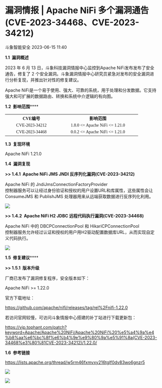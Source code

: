 #  漏洞情报 | Apache NiFi 多个漏洞通告(CVE-2023-34468、CVE-2023-34212)   
 斗象智能安全   2023-06-15 11:40  
  
**1.1  漏洞概述**  
  
  
  
  
2023 年 6 月 13 日，斗象科技漏洞情报中心监控到Apache NiFi发布发布了安全通告，修复了 2 个安全漏洞。斗象漏洞情报中心研究员紧急对发布的安全漏洞进行分析复现，并推出针对性的修复建议。  
  
Apache NiFi是一个易于使用、强大、可靠的系统，用于处理和分发数据。它支持强大和可扩展的数据路由、转换和系统中介逻辑的有向图。  
  
**1.2  影响范围******  
  
  
  
  
<table><tbody><tr><td width="138" valign="middle" style="word-break: break-all;" align="center"><span style="font-size: 14px;"><strong><span lang="EN-US" style="font-family: 等线;">CVE编号</span></strong></span></td><td width="250" valign="middle" style="word-break: break-all;" align="center"><span style="font-size: 14px;"><strong><span style="font-size: 14px;font-family: 等线;">影响范围</span></strong></span></td></tr><tr><td width="158" valign="middle" style="word-break: break-all;" align="center"><span style="font-family: 等线;letter-spacing: normal;font-size: 14px;">CVE-2023-34212</span></td><td width="250" valign="middle" style="word-break: break-all;" align="center"><span style="font-family: 等线;letter-spacing: normal;font-size: 14px;">1.8.0 &lt;= Apache NiFi
&lt;= 1.21.0</span></td></tr><tr><td width="158" valign="middle" style="word-break: break-all;" align="center"><span style="font-family: 等线;letter-spacing: normal;font-size: 14px;">CVE-2023-34468</span></td><td width="250" valign="middle" style="word-break: break-all;" align="center"><span style="font-family: 等线;letter-spacing: normal;font-size: 14px;">0.0.2 &lt;= Apache NiFi
&lt;= 1.21.0</span></td></tr></tbody></table>  
  
**1.3  复现环境**  
  
  
  
  
Apache NiFi 1.21.0  
  
**1.4  漏洞复现**  
  
  
  
  
**>> 1.4.1  Apache NiFi JMS JNDI 反序列化漏洞(CVE-2023-34212)**  
  
Apache NiFi 的 JndiJmsConnectionFactoryProvider  
控制器服务可以让经过身份验证和授权的用户设置URL和库属性，这些属性会让 ConsumeJMS 和 PublishJMS 处理器用来从远端获取数据进行反序列化利用。  
  
![](https://mmbiz.qpic.cn/mmbiz_png/IzoUxlR3uC1MiapV32wrzlnicF6gdyyia7ue9gA9bpibyRzEzCNjSLpWsRk2xoQ03GSk6ibsicAqWiap4Ew8FH3DUibETQ/640?wx_fmt=png "")  
  
**>> 1.4.2  Apache NiFi H2 JDBC 远程代码执行漏洞(CVE-2023-34468)**  
  
Apache NiFi 中的 DBCPConnectionPool 和 HikariCPConnectionPool   
控制器服务允许经过认证和授权的用户用H2驱动配置数据库URL，从而实现自定义代码执行。  
  
![](https://mmbiz.qpic.cn/mmbiz_png/IzoUxlR3uC1MiapV32wrzlnicF6gdyyia7umLmJIWGjHm4nLfyI0lKSwKUial2VJriaOiaZhbOIqqzkaulINc5o6EmPw/640?wx_fmt=png "")  
  
**1.5  修复建议******  
  
  
  
  
**>> 1.5.1  版本升级**  
  
  
  
  
厂商已发布了漏洞修复程序，安全版本如下：  
  
Apache NiFi >= 1.22.0  
  
  
官方下载地址：  
  
https://github.com/apache/nifi/releases/tag/rel%2Fnifi-1.22.0  
  
若访问官网较慢，可访问斗象情报中心搭建的补丁站进行下载更新包：  
  
https://vip.tophant.com/patch?keyword=Apache/Apache%20NiFi/Apache%20NiFi%20%e5%a4%9a%e4%b8%aa%e6%bc%8f%e6%b4%9e%e9%80%9a%e5%91%8a(CVE-2023-34468%e3%80%81CVE-2023-34212)/1.22.0/  
  
**1.6  参考链接**  
  
  
  
  
https://lists.apache.org/thread/w5rm46fxmvxy216tglf0dv83wo6gnzr5  
  
  
  
  
![](https://mmbiz.qpic.cn/mmbiz_gif/IzoUxlR3uC2JN3JhnHAqW9gyCB6ytWABqTPbuvibGW8hcCQs3lWclfic4urI6cQp9p0ljjGy1WrA8BuAIoVLutiaA/640?wx_fmt=gif&wxfrom=5&wx_lazy=1 "")  
  
[](http://mp.weixin.qq.com/s?__biz=MzIwMjcyNzA5Mw==&mid=2247490829&idx=1&sn=033de9cd524edf003a53b59811306eb0&chksm=96db16d7a1ac9fc1a438e8567ae793c3d4e66af17ef15170aac88e5f73f70946ff1e2de5cc4b&scene=21#wechat_redirect)  
  
[](http://mp.weixin.qq.com/s?__biz=MzIwMjcyNzA5Mw==&mid=2247490504&idx=1&sn=e96af5f28fe8e43cadc87b9a5e77e5d4&chksm=96db1012a1ac9904bbb25c43e1f28a68545c60f0c4f621348320e21d0150e646106723e35d1c&scene=21#wechat_redirect)  
  
[](http://mp.weixin.qq.com/s?__biz=MzIwMjcyNzA5Mw==&mid=2247490490&idx=1&sn=fd53d0a05cfea5787c1e07c1dfb37520&chksm=96db1060a1ac99762bcce2b9c902d25d274201fa3887ba11c2a0a74d49aff5f3208f3c4e96a2&scene=21#wechat_redirect)  
  
  
![](https://mmbiz.qpic.cn/mmbiz_gif/IzoUxlR3uC3VT5T84OIlPJSPEtehpb7k1LNWlE9NP18iaO9ZFv3JgFMEk5KictJl6DqsHB5w6HYdOqAMOVFNeTUg/640?wx_fmt=gif&wxfrom=5&wx_lazy=1 "")  
  
